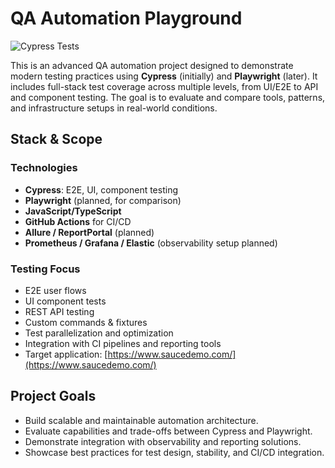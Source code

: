 # QA Automation Playground

![Cypress Tests](https://github.com/novikova-y/qa-automation-lab/actions/workflows/cypress.yml/badge.svg)


This is an advanced QA automation project designed to demonstrate modern testing practices using **Cypress** (initially) and **Playwright** (later). It includes full-stack test coverage across multiple levels, from UI/E2E to API and component testing. The goal is to evaluate and compare tools, patterns, and infrastructure setups in real-world conditions.

## Stack & Scope

### Technologies
- **Cypress**: E2E, UI, component testing
- **Playwright** (planned, for comparison)
- **JavaScript/TypeScript**
- **GitHub Actions** for CI/CD
- **Allure / ReportPortal** (planned)
- **Prometheus / Grafana / Elastic** (observability setup planned)

### Testing Focus
- E2E user flows
- UI component tests
- REST API testing
- Custom commands & fixtures
- Test parallelization and optimization
- Integration with CI pipelines and reporting tools
- Target application: [https://www.saucedemo.com/](https://www.saucedemo.com/)

## Project Goals

- Build scalable and maintainable automation architecture.
- Evaluate capabilities and trade-offs between Cypress and Playwright.
- Demonstrate integration with observability and reporting solutions.
- Showcase best practices for test design, stability, and CI/CD integration.
